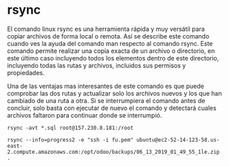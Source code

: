 # rsync

El comando linux rsync es una herramienta rápida y muy versátil para copiar archivos de forma local o remota. Así se describe este comando cuando ves la ayuda del comando man respecto al comando rsync. Este comando permite realizar una copia exacta de un archivo o directorio, en este último caso incluyendo todos los elementos dentro de este directorio, incluyendo todas las rutas y archivos, incluidos sus permisos y propiedades.

Una de las ventajas mas interesantes de este comando es que puede comprobar las dos rutas y actualizar solo los archivos nuevos y los que han cambiado de una ruta a otra. Si se interrumpiera el comando antes de concluir, solo basta con ejecutar de nuevo el comando y detectará cuales archivos faltaron para continuar donde se interrumpió.

```
rsync -avt *.sql root@157.230.8.181:/root
```

```
rsync --info=progress2 -e "ssh -i fu.pem" ubuntu@ec2-52-14-123-58.us-east-2.compute.amazonaws.com:/opt/odoo/backups/06_13_2019_01_49_55_1le.zip .
```


